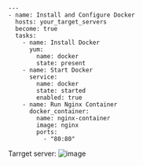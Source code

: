 ```
---
- name: Install and Configure Docker
  hosts: your_target_servers
  become: true
  tasks:
    - name: Install Docker
      yum:
        name: docker
        state: present
    - name: Start Docker
      service:
        name: docker
        state: started
        enabled: true
    - name: Run Nginx Container
      docker_container:
        name: nginx-container
        image: nginx
        ports:
          - "80:80"
```
Tarrget server:
![image](https://github.com/balajisomasale/10-Days-of-Ansible-Playbooks/assets/35003840/991572f7-3059-49b6-b56e-ed4208ac15ac)
